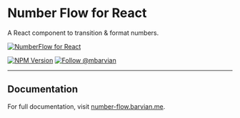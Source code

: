# Number Flow for React

A React component to transition & format numbers.

[![NumberFlow for React](https://number-flow.barvian.me/preview.webp)](https://number-flow.barvian.me)

[![NPM Version](https://img.shields.io/npm/v/@number-flow/react.svg)](https://npmjs.com/package/@number-flow/react)
[![Follow @mbarvian](https://img.shields.io/twitter/follow/mbarvian.svg?style=social&label=Follow)](https://x.com/mbarvian)

---

## Documentation

For full documentation, visit [number-flow.barvian.me](https://number-flow.barvian.me).

